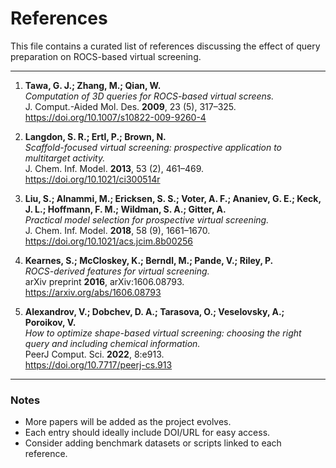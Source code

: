 # References

This file contains a curated list of references discussing the effect of query preparation on ROCS-based virtual screening.

---

1. **Tawa, G. J.; Zhang, M.; Qian, W.**  
   *Computation of 3D queries for ROCS-based virtual screens.*  
   J. Comput.-Aided Mol. Des. **2009**, 23 (5), 317–325.  
   https://doi.org/10.1007/s10822-009-9260-4  

2. **Langdon, S. R.; Ertl, P.; Brown, N.**  
   *Scaffold-focused virtual screening: prospective application to multitarget activity.*  
   J. Chem. Inf. Model. **2013**, 53 (2), 461–469.  
   https://doi.org/10.1021/ci300514r  

3. **Liu, S.; Alnammi, M.; Ericksen, S. S.; Voter, A. F.; Ananiev, G. E.; Keck, J. L.; Hoffmann, F. M.; Wildman, S. A.; Gitter, A.**  
   *Practical model selection for prospective virtual screening.*  
   J. Chem. Inf. Model. **2018**, 58 (9), 1661–1670.  
   https://doi.org/10.1021/acs.jcim.8b00256  

4. **Kearnes, S.; McCloskey, K.; Berndl, M.; Pande, V.; Riley, P.**  
   *ROCS-derived features for virtual screening.*  
   arXiv preprint **2016**, arXiv:1606.08793.  
   https://arxiv.org/abs/1606.08793  

5. **Alexandrov, V.; Dobchev, D. A.; Tarasova, O.; Veselovsky, A.; Poroikov, V.**  
   *How to optimize shape-based virtual screening: choosing the right query and including chemical information.*  
   PeerJ Comput. Sci. **2022**, 8:e913.  
   https://doi.org/10.7717/peerj-cs.913  

---

### Notes
- More papers will be added as the project evolves.  
- Each entry should ideally include DOI/URL for easy access.  
- Consider adding benchmark datasets or scripts linked to each reference.

